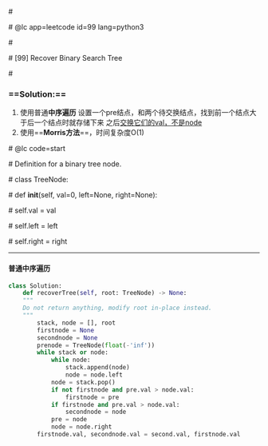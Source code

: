 \#

\# @lc app=leetcode id=99 lang=python3

\#

\# [99] Recover Binary Search Tree

\#

### ==Solution:==

1. 使用普通**中序遍历** 设置一个pre结点，和两个待交换结点，找到前一个结点大于后一个结点时就存储下来 之后<u>交换它们的val，不是node</u>
2. 使用==**Morris方法**==，时间复杂度O(1)

\# @lc code=start

\# Definition for a binary tree node.

\# class TreeNode:

\#     def __init__(self, val=0, left=None, right=None):

\#         self.val = val

\#         self.left = left

\#         self.right = right

---

#### 普通中序遍历

```python
class Solution:
    def recoverTree(self, root: TreeNode) -> None:
    """
    Do not return anything, modify root in-place instead.
    """
        stack, node = [], root
        firstnode = None
        secondnode = None
        prenode = TreeNode(float(-'inf'))
        while stack or node:
            while node:
                stack.append(node)
                node = node.left
            node = stack.pop()
            if not firstnode and pre.val > node.val:
                firstnode = pre
            if firstnode and pre.val > node.val:
                secondnode = node
            pre = node
            node = node.right
    	firstnode.val, secondnode.val = second.val, firstnode.val
```



